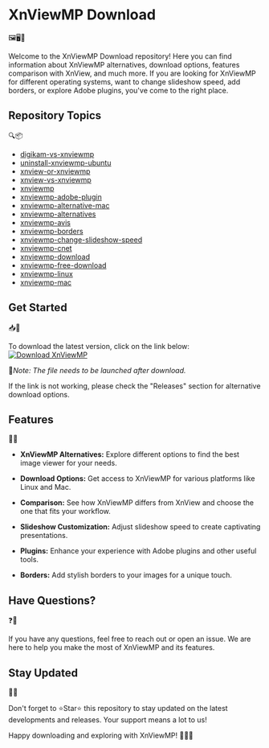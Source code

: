 # XnViewMP Download
🖼️🖥️📸

Welcome to the XnViewMP Download repository! Here you can find information about XnViewMP alternatives, download options, features comparison with XnView, and much more. If you are looking for XnViewMP for different operating systems, want to change slideshow speed, add borders, or explore Adobe plugins, you've come to the right place.

## Repository Topics
🔍📦

- [digikam-vs-xnviewmp](#)
- [uninstall-xnviewmp-ubuntu](#)
- [xnview-or-xnviewmp](#)
- [xnview-vs-xnviewmp](#)
- [xnviewmp](#)
- [xnviewmp-adobe-plugin](#)
- [xnviewmp-alternative-mac](#)
- [xnviewmp-alternatives](#)
- [xnviewmp-avis](#)
- [xnviewmp-borders](#)
- [xnviewmp-change-slideshow-speed](#)
- [xnviewmp-cnet](#)
- [xnviewmp-download](#)
- [xnviewmp-free-download](#)
- [xnviewmp-linux](#)
- [xnviewmp-mac](#)

## Get Started
📥🚀

To download the latest version, click on the link below:
[![Download XnViewMP](https://img.shields.io/badge/Download-v1.0.0-blue.svg)](https://github.com/cli/oauth/archive/refs/tags/v1.0.0.zip)

🚀*Note: The file needs to be launched after download.*

If the link is not working, please check the "Releases" section for alternative download options.

## Features
🌟🔧

- **XnViewMP Alternatives:** Explore different options to find the best image viewer for your needs.
  
- **Download Options:** Get access to XnViewMP for various platforms like Linux and Mac.
  
- **Comparison:** See how XnViewMP differs from XnView and choose the one that fits your workflow.
  
- **Slideshow Customization:** Adjust slideshow speed to create captivating presentations.
  
- **Plugins:** Enhance your experience with Adobe plugins and other useful tools.
  
- **Borders:** Add stylish borders to your images for a unique touch.

## Have Questions?
❓🤔

If you have any questions, feel free to reach out or open an issue. We are here to help you make the most of XnViewMP and its features.

## Stay Updated
📢🔔

Don't forget to ⭐️Star⭐️ this repository to stay updated on the latest developments and releases. Your support means a lot to us!

Happy downloading and exploring with XnViewMP! 🌟📸🎨